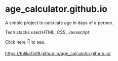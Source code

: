 # age_calculator.github.io

A simple project to calculate age in days of a person.

Tech stacks used:HTML, CSS, Javascript

Click here 👇 to see.

https://tulika1508.github.io/age_calculator.github.io/
